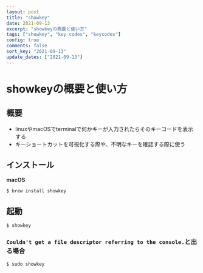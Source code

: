 ```yaml
---
layout: post
title: "showkey"
date: 2021-09-13
excerpt: "showkeyの概要と使い方"
tags: ["showkey", "key codes", "keycodes"]
config: true
comments: false
sort_key: "2021-09-13"
update_dates: ["2021-09-13"]
---
```


# showkeyの概要と使い方

## 概要
 - linuxやmacOSでterminalで何かキーが入力されたらそのキーコードを表示する
 - キーショートカットを可視化する際や、不明なキーを確認する際に使う

## インストール

**macOS**
```console
$ brew install showkey
```

## 起動

```console
$ showkey
```

### `Couldn't get a file descriptor referring to the console.`と出る場合

```console
$ sudo showkey
```

